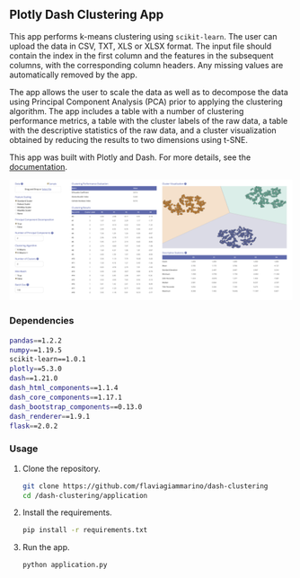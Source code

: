 ## Plotly Dash Clustering App

This app performs k-means clustering using `scikit-learn`. The user can upload the data in CSV, TXT, XLS or XLSX format. 
The input file should contain the index in the first column and the features in the subsequent columns, with the
corresponding column headers. Any missing values are automatically removed by the app.

The app allows the user to scale the data as well as to decompose the data using Principal Component Analysis (PCA)
prior to applying the clustering algorithm. The app includes a table with a number of clustering performance metrics,
a table with the cluster labels of the raw data, a table with the descriptive statistics of the raw data, and a cluster
visualization obtained by reducing the results to two dimensions using t-SNE.

This app was built with Plotly and Dash. For more details, see the [documentation](https://plotly.com/).

![screenshot.png](screenshot.png)

### Dependencies
```bash
pandas==1.2.2
numpy==1.19.5
scikit-learn==1.0.1
plotly==5.3.0
dash==1.21.0
dash_html_components==1.1.4
dash_core_components==1.17.1
dash_bootstrap_components==0.13.0
dash_renderer==1.9.1
flask==2.0.2
```
### Usage
1. Clone the repository.

    ```bash
    git clone https://github.com/flaviagiammarino/dash-clustering
    cd /dash-clustering/application
    ```

2. Install the requirements.

    ```bash
    pip install -r requirements.txt
    ```

3. Run the app.

    ```bash
    python application.py
    ```
